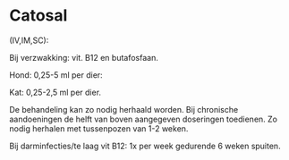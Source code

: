 # Catosal

(IV,IM,SC):

Bij verzwakking: vit. B12 en butafosfaan.

Hond: 0,25-5 ml per dier:

Kat: 0,25-2,5 ml per dier.

De behandeling kan zo nodig herhaald worden. Bij chronische aandoeningen de helft van boven aangegeven doseringen toedienen. Zo nodig herhalen met tussenpozen van 1-2 weken.

Bij darminfecties/te laag vit B12: 1x per week gedurende 6 weken spuiten.
